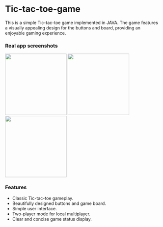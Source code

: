 # Tic-tac-toe-game
This is a simple Tic-tac-toe game implemented in JAVA. The game features a visually appealing design for the buttons and board, providing an enjoyable gaming experience.

### Real app screenshots

<div>
  <img src="https://github.com/HseinKt/Tic-tac-toe-game/assets/120685276/d4962f17-6939-4f13-85af-c6864eecdc81.jpg" width="200">


  
  <img src="https://raw.githubusercontent.com/HseinKt/Tic-tac-toe-game/main/assets/120685276/ff33513c-385b-4ac6-a962-62ed68a2e98b.jpg" width="200">
  <img src="https://raw.githubusercontent.com/HseinKt/Tic-tac-toe-game/main/assets/120685276/33a7d321-5e9e-4fba-9426-46a1539a73e6.jpg" width="200">
</div>


### Features
<ul>
  <li>Classic Tic-tac-toe gameplay.</li>
  <li>Beautifully designed buttons and game board. </li>
  <li>Simple user interface. </li>
  <li>Two-player mode for local multiplayer. </li>
  <li>Clear and concise game status display. </li>
</ul>
  
    
    
    
    

